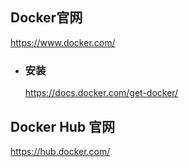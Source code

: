 ## Docker官网
https://www.docker.com/

* ### 安装
  https://docs.docker.com/get-docker/

## Docker Hub 官网
https://hub.docker.com/  
